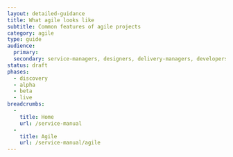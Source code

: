 ```yaml
---
layout: detailed-guidance
title: What agile looks like
subtitle: Common features of agile projects
category: agile
type: guide
audience:
  primary: 
  secondary: service-managers, designers, delivery-managers, developers, tech-archs
status: draft
phases:
  - discovery
  - alpha
  - beta
  - live
breadcrumbs:
  -
    title: Home
    url: /service-manual
  -
    title: Agile
    url: /service-manual/agile
---
```

